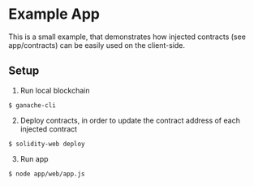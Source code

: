 # Example App

This is a small example, that demonstrates how injected contracts (see app/contracts) can be easily used on the client-side. 

## Setup
  1. Run local blockchain      
  ```
  $ ganache-cli
  ```
  2. Deploy contracts, in order to update the contract address of each injected contract
  ```
  $ solidity-web deploy
  ```
  3. Run app
  ```
  $ node app/web/app.js
  ```
